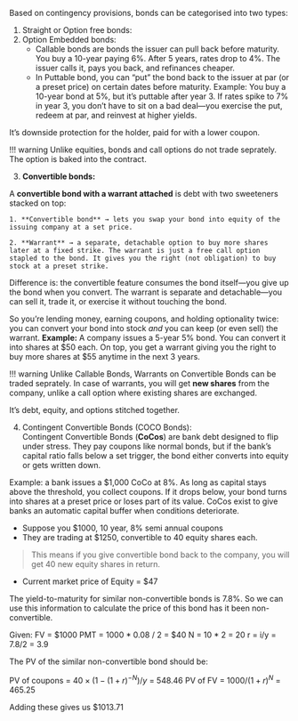 Based on contingency provisions, bonds can be categorised into two types:
1. Straight or Option free bonds:
2. Option  Embedded bonds:
	- Callable bonds are bonds the issuer can pull back before maturity. You buy a 10-year paying 6%. After 5 years, rates drop to 4%. The issuer calls it, pays you back, and refinances cheaper.
	- In Puttable bond, you can “put” the bond back to the issuer at par (or a preset price) on certain dates before maturity. Example: You buy a 10-year bond at 5%, but it’s puttable after year 3. If rates spike to 7% in year 3, you don’t have to sit on a bad deal—you exercise the put, redeem at par, and reinvest at higher yields.

It’s downside protection for the holder, paid for with a lower coupon.

!!! warning
    Unlike equities, bonds and call options do not trade seprately. The option is baked into the contract.

3. **Convertible bonds:**

A **convertible bond with a warrant attached** is debt with 
two sweeteners stacked on top:
 
	1. **Convertible bond** → lets you swap your bond into equity of the issuing company at a set price.
    
	2. **Warrant** → a separate, detachable option to buy more shares later at a fixed strike. The warrant is just a free call option stapled to the bond. It gives you the right (not obligation) to buy stock at a preset strike.

Difference is: the convertible feature consumes the bond itself—you give up the bond when you convert. The warrant is separate and detachable—you can sell it, trade it, or exercise it without touching the bond.

So you’re lending money, earning coupons, and holding optionality twice: you can convert your bond into stock *and* you can keep (or even sell) the warrant.
**Example:** A company issues a 5-year 5% bond. You can convert it into shares at \$50 each. On top, you get a warrant giving you the right to buy more shares at \$55 anytime in the next 3 years.

!!! warning
    Unlike Callable Bonds, Warrants on Convertible Bonds can be traded seprately. In case of warrants, you will get **new shares** from the company, unlike a call option where existing shares are exchanged.

It’s debt, equity, and options stitched together.

4. Contingent Convertible Bonds (COCO Bonds):  
Contingent Convertible Bonds (**CoCos**) are bank debt designed to flip under stress. They pay coupons like normal bonds, but if the bank’s capital ratio falls below a set trigger, the bond either converts into equity or gets written down.

Example: a bank issues a \$1,000 CoCo at 8%. As long as capital stays above the threshold, you collect coupons. If it drops below, your bond turns into shares at a preset price or loses part of its value.
CoCos exist to give banks an automatic capital buffer when conditions deteriorate.
- Suppose you $1000, 10 year, 8% semi annual coupons
- They are trading at $1250, convertible to 40 equity shares each. 
> This means if you give convertible bond back to the company, you will get 40 new equity shares in return.
- Current market price of Equity = $47

The yield-to-maturity for similar non-convertible bonds is 7.8%.  So we can use this information to calculate the price of this bond has it been non-convertible.

Given:
FV = $1000
PMT = 1000 * 0.08 / 2 = $40
N = 10 * 2  = 20
r = i/y = 7.8/2 = 3.9

The PV of the similar non-convertible bond should be:

PV of coupons = $40 \times (1 - (1+r)^{-N}) / y$ = 548.46
PV of FV = $1000 / (1+r)^N$ = 465.25

Adding these gives us \$1013.71
